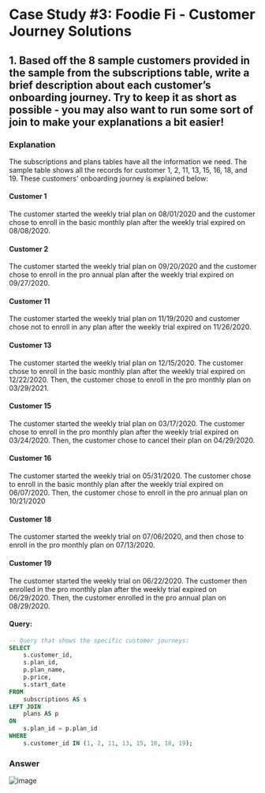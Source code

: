 # Case Study #3: Foodie Fi - Customer Journey Solutions

## 1. Based off the 8 sample customers provided in the sample from the subscriptions table, write a brief description about each customer’s onboarding journey.  Try to keep it as short as possible - you may also want to run some sort of join to make your explanations a bit easier!
### Explanation
The subscriptions and plans tables have all 
the information we need.  The sample table shows all the
records for customer 1, 2, 11, 13, 15, 16, 18, and 19.  These customers' onboarding journey is explained below: 
 
#### **Customer 1**
The customer started the weekly trial plan on 
08/01/2020 and the customer chose to enroll in 
the basic monthly plan after the weekly trial 
expired on 08/08/2020.

#### **Customer 2**
The customer started the weekly trial plan on 
09/20/2020 and the customer chose to enroll in
the pro annual plan after the weekly trial 
expired on 09/27/2020.

#### **Customer 11**
The customer started the weekly trial plan on
11/19/2020 and customer chose not to enroll in
any plan after the weekly trial expired on 
11/26/2020. 

#### **Customer 13**
The customer started the weekly trial plan on
12/15/2020. The customer chose to enroll in the
basic monthly plan after the weekly trial expired
on 12/22/2020.  Then, the customer chose to enroll 
in the pro monthly plan on 03/29/2021.

#### **Customer 15**
The customer started the weekly trial plan on
03/17/2020. The customer chose to enroll in the 
pro monthly plan after the weekly trial expired
on 03/24/2020.  Then, the customer chose to cancel
their plan on 04/29/2020.

#### **Customer 16**
The customer started the weekly trial on 
05/31/2020. The customer chose to enroll in the 
basic monthly plan after the weekly trial expired
on 06/07/2020.  Then, the customer chose to 
enroll in the pro annual plan on 10/21/2020

#### **Customer 18**
The customer started the weekly trial on 
07/06/2020, and then chose to enroll in the 
pro monthly plan on 07/13/2020.

#### **Customer 19**
The customer started the weekly trial on
06/22/2020. The customer then enrolled in the
pro monthly plan after the weekly trial expired
on 06/29/2020.  Then, the customer enrolled in 
the pro annual plan on 08/29/2020.

#### Query: 

```SQL
-- Query that shows the specific customer journeys:
SELECT 
	s.customer_id,
	s.plan_id,
	p.plan_name,
	p.price,
	s.start_date
FROM 
	subscriptions AS s
LEFT JOIN 
	plans AS p
ON
	s.plan_id = p.plan_id
WHERE
	s.customer_id IN (1, 2, 11, 13, 15, 16, 18, 19);
```

### Answer
![image](https://github.com/eangutierrez/8_Week_SQL_Challenge/assets/92600212/94c21957-d3df-4e8d-8a0b-b44604637f5a)
